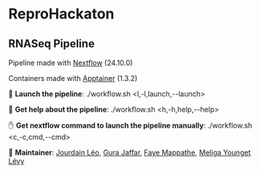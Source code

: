 # **ReproHackaton**

## **RNASeq Pipeline**

Pipeline made with [Nextflow](https://www.nextflow.io) (24.10.0)

Containers made with [Apptainer](https://apptainer.org) (1.3.2)

:rocket: **Launch the pipeline**:
	./workflow.sh <l,-l,launch,--launch>

:page_with_curl: **Get help about the pipeline**:
	./workflow.sh <h,-h,help,--help>

:raised_hand: **Get nextflow command to launch the pipeline manually**:
	./workflow.sh <c,-c,cmd,--cmd>

:raising_hand: **Maintainer**: [Jourdain Léo](https://github.com/LeoooJR), [Gura Jaffar](https://github.com/Jaffar-Hussein), [Faye Mappathe](https://github.com/Mapathefaye), [Meliga Younget Lévy](https://github.com/lmeliga)
